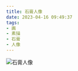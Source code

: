 ```yaml
---
title: 石膏人像
date: 2023-04-16 09:49:37
tags:
- 画
- 素描
- 石膏
- 人像
---
```


![石膏人像](4F0710C3-7F35-4AE2-B703-05A069802429_1_201_a.JPG)